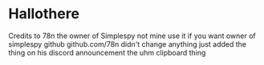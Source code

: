 # Hallothere
Credits to 78n the owner of Simplespy 
not mine use it if you want 
owner of simplespy github
github.com/78n
didn't change anything just added the thing on his discord announcement the uhm clipboard thing
